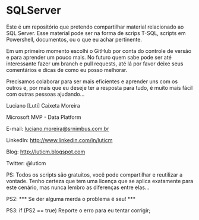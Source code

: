 # SQLServer

Este é um repositório que pretendo compartilhar material relacionado ao SQL Server.
Esse material pode ser na forma de scrips T-SQL, scripts em Powershell, documentos, ou o que eu achar pertinente.

Em um primeiro momento escolhi o GitHub por conta do controle de versão e para aprender um pouco mais. 
No futuro quem sabe pode ser até interessante fazer um branch e pull requests, até lá por favor deixe seus comentários e dicas de como eu posso melhorar.

Precisamos colaborar para ser mais eficientes e aprender uns com os outros e, por mais que eu deseje ter a resposta para tudo, é muito mais fácil com outras pessoas ajudando…

Luciano [Luti] Caixeta Moreira

Microsoft MVP - Data Platform

E-mail: luciano.moreira@srnimbus.com.br

LinkedIn: http://www.linkedin.com/in/luticm

Blog: http://luticm.blogspot.com

Twitter: @luticm

PS: Todos os scripts são gratuitos, você pode compartilhar e reutilizar a vontade. Tenho certeza que tem uma licença que se aplica exatamente para este cenário, mas nunca lembro as diferenças entre elas...

PS2: *** Se der alguma merda o problema é seu! ***

PS3: if (PS2 == true) Reporte o erro para eu tentar corrigir;
